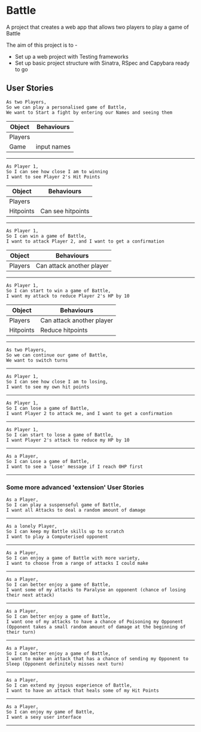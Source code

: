 # Battle
A project that creates a web app that allows two players to play a game of Battle

The aim of this project is to -
- Set up a web project with Testing frameworks
- Set up basic  project structure with Sinatra, RSpec and Capybara ready to go
## User Stories
```
As two Players,
So we can play a personalised game of Battle,
We want to Start a fight by entering our Names and seeing them
```

Object | Behaviours
-|-
Players  |  
Game  | input names

---
```
As Player 1,
So I can see how close I am to winning
I want to see Player 2's Hit Points
```

Object | Behaviours
-|-
Players  | 
Hitpoints  | Can see hitpoints

---
```
As Player 1,
So I can win a game of Battle,
I want to attack Player 2, and I want to get a confirmation
```

Object | Behaviours
-|-
Players  | Can attack another player

---
```
As Player 1,
So I can start to win a game of Battle,
I want my attack to reduce Player 2's HP by 10
```

Object | Behaviours
-|-
Players  | Can attack another player
Hitpoints  | Reduce hitpoints

---
```
As two Players,
So we can continue our game of Battle,
We want to switch turns
```

---
```
As Player 1,
So I can see how close I am to losing,
I want to see my own hit points
```

---
```
As Player 1,
So I can lose a game of Battle,
I want Player 2 to attack me, and I want to get a confirmation
```

---
```
As Player 1,
So I can start to lose a game of Battle,
I want Player 2's attack to reduce my HP by 10
```

---
```
As a Player,
So I can Lose a game of Battle,
I want to see a 'Lose' message if I reach 0HP first
```

---
### Some more advanced 'extension' User Stories
```
As a Player,
So I can play a suspenseful game of Battle,
I want all Attacks to deal a random amount of damage
```

---
```
As a lonely Player,
So I can keep my Battle skills up to scratch
I want to play a Computerised opponent
```

---
```
As a Player,
So I can enjoy a game of Battle with more variety,
I want to choose from a range of attacks I could make
```

---
```
As a Player,
So I can better enjoy a game of Battle,
I want some of my attacks to Paralyse an opponent (chance of losing their next attack)
```

---
```
As a Player,
So I can better enjoy a game of Battle,
I want one of my attacks to have a chance of Poisoning my Opponent (Opponent takes a small random amount of damage at the beginning of their turn)
```

---
```
As a Player,
So I can better enjoy a game of Battle,
I want to make an attack that has a chance of sending my Opponent to Sleep (Opponent definitely misses next turn)
```

---
```
As a Player,
So I can extend my joyous experience of Battle,
I want to have an attack that heals some of my Hit Points
```

---
```
As a Player,
So I can enjoy my game of Battle,
I want a sexy user interface
```

---
